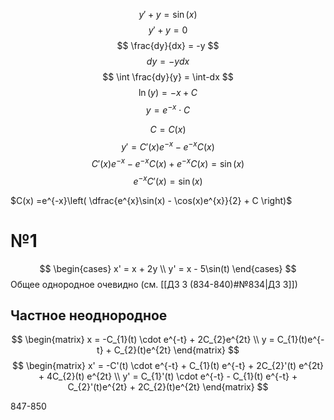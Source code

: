 $$
y' + y = \sin(x)
$$
$$
y' + y = 0
$$
$$
\frac{dy}{dx} = -y
$$
$$
dy = -ydx
$$
$$
\int \frac{dy}{y} = \int-dx
$$
$$
\ln(y) = -x + C
$$
$$
y = e^{-x} \cdot C
$$

$$
C = C(x)
$$
$$
y' = C'(x)e^{-x} -e^{-x}C(x)
$$
$$
C'(x)e^{-x} - e^{-x}C(x) + e^{-x}C(x) = \sin(x)
$$
$$
e^{-x}C'(x) = \sin(x)
$$

$C(x) =e^{-x}\left( \dfrac{e^{x}\sin(x) - \cos(x)e^{x}}{2} + C \right)$


# №1
$$
\begin{cases}
x' = x + 2y \\
y' = x - 5\sin(t)
\end{cases}
$$
Общее однородное очевидно (см. [[ДЗ 3 (834-840)#№834|ДЗ 3]])

## Частное неоднородное
$$
\begin{matrix}
x = -C_{1}(t) \cdot e^{-t} + 2C_{2}e^{2t} \\
y = C_{1}(t)e^{-t} + C_{2}(t)e^{2t}
\end{matrix}
$$
$$
\begin{matrix}
x' = -C'(t) \cdot e^{-t} + C_{1}(t) e^{-t} + 2C_{2}'(t) e^{2t} + 4C_{2}(t) e^{2t} \\
y' = C_{1}'(t) \cdot e^{-t} - C_{1}(t) e^{-t} + C_{2}'(t)e^{2t} + 2C_{2}(t)e^{2t}
\end{matrix}
$$

847-850